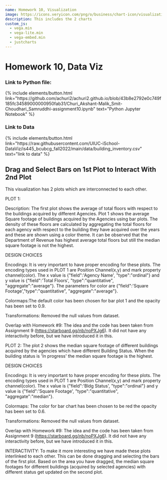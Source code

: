 ```yaml
---
name: Homework 10, Visualization 
image: https://icons.veryicon.com/png/o/business/chart-icon/visualization-icon-07-07.png
description: This includes the 2 charts 
custom_js:
  - vega.min
  - vega-lite.min
  - vega-embed.min
  - justcharts
---
```



# Homework 10, Data Viz
### Link to Python file: 

<div class="right">
{% include elements/button.html link="https://github.com/achuri2/achuri2.github.io/blob/43b8e2792e0c749f185fc34589000000950fab31/Churi_Akshant-Malik_Smit-Choudhari_Samruddhi-assignment10.ipynb" text="Python Jupyter Notebook" %}
</div>

### Link to Data

<div class="right">
{% include elements/button.html link="https://raw.githubusercontent.com/UIUC-iSchool-DataViz/is445_bcubcg_fall2022/main/data/building_inventory.csv" text="link to data" %}
</div>

## Drag and Select Bars on 1st Plot to Interact With 2nd Plot

This visualization has 2 plots which are interconnected to each other. 

PLOT 1:

Description:
The first plot shows the average of total floors with respect to the buildings acquired by different Agencies. Plot 1 shows the average Square footage of buildings acquired by the Agencies using bar plots. The density of these floors are calculated by aggregating the total floors for each agency with respect to the building they have acquired over the years and these are shown using a color theme. It can be observed that the Department of Revenue has highest average total floors but still the median square footage is not the highest. 

DESIGN CHOICES

Encodings: 
It is very important to have proper encoding for these plots. The encoding types used in PLOT 1 are Position Channel(x,y) and mark property channel(color). The x value is {"field":'Agency Name', "type":"ordinal"} and y value is {"field":'Total Floors', "type":"quantitative", "aggregate":"average"}. The parameters for color are {"field":'Square Footage',"type":"quantitative", "aggregate":"average"}.

Colormaps:The default color has been chosen for bar plot 1 and the opacity has been set to 0.9.

Transformations: 
Removed the null values from dataset.

Overlap with Homework #9: 
The idea and the code has been taken from Assignment 9 (https://starboard.gg/nb/noPXJg6). It did not have any interactivity before, but we have introduced it in this.

PLOT 2:
The plot 2 shows the median square footage of different buildings acquired by the agencies which have different Building Status. When the building status is 'In progress' the median square footage is the highest. 

DESIGN CHOICES

Encodings:
It is very important to have proper encoding for these plots. The encoding types used in PLOT 1 are Position Channel(x,y) and mark property channel(color). The x value is {"field":'Bldg Status', "type":"ordinal"} and y value is {"field":'Square Footage', "type":"quantitative", "aggregate":"median"}. 

Colormaps:
The color for bar chart has been chosen to be red the opacity has been set to 0.6.

Transformations: 
Removed the null values from dataset.

Overlap with Homework #9: 
The idea and the code has been taken from Assignment 9 (https://starboard.gg/nb/noPXJg6). It did not have any interactivity before, but we have introduced it in this.


INTERACTIVITY:
To make it more interesting we have made these plots interlinked to each other. This can be done dragging and selecting the bars of the first plot. Based on the area you have dragged, the median square footages for different buildings (acquired by selected agencies) with different status get updated on the second plot. 



<vegachart schema-url="{{ site.baseurl }}/assets/json/file.json" style="width: 100%"></vegachart>


